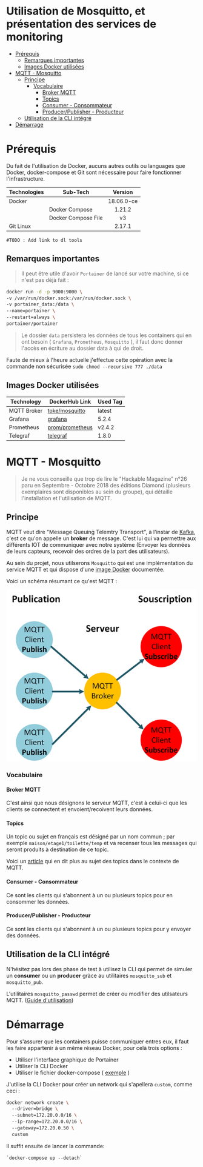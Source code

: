 <h1>Utilisation de Mosquitto, et présentation des services de monitoring</h1>

- [Prérequis](#pr%C3%A9requis)
    - [Remarques importantes](#remarques-importantes)
    - [Images Docker utilisées](#images-docker-utilis%C3%A9es)
- [MQTT - Mosquitto](#mqtt---mosquitto)
    - [Principe](#principe)
        - [Vocabulaire](#vocabulaire)
            - [Broker MQTT](#broker-mqtt)
            - [Topics](#topics)
            - [Consumer - Consommateur](#consumer---consommateur)
            - [Producer/Publisher - Producteur](#producerpublisher---producteur)
    - [Utilisation de la CLI intégré](#utilisation-de-la-cli-int%C3%A9gr%C3%A9)
- [Démarrage](#d%C3%A9marrage)

# Prérequis

Du fait de l'utilisation de Docker, aucuns autres outils ou languages que Docker, docker-compose et Git sont nécessaire pour faire fonctionner l'infrastructure.


| Technologies | Sub-Tech            | Version    |
| ------------ | ------------------- | :--------: |
| Docker       |                     | 18.06.0-ce |
|              | Docker Compose      | 1.21.2     |
|              | Docker Compose File | v3         |
| Git Linux    |                     | 2.17.1     |
`#TODO : Add link to dl tools`

## Remarques importantes
 > Il peut être utile d'avoir `Portainer` de lancé sur votre machine, si ce n'est pas déjà fait : 

  ```sh
  docker run -d -p 9000:9000 \ 
  -v /var/run/docker.sock:/var/run/docker.sock \ 
  -v portainer_data:/data \ 
  --name=portainer \ 
  --restart=always \ 
  portainer/portainer
  ```

 > Le dossier `data` persistera les données de tous les containers qui en ont besoin ( `Grafana`, `Prometheus`, `Mosquitto` ), il faut donc donner l'accès en écriture au dossier data à qui de droit.

Faute de mieux à l'heure actuelle j'effectue cette opération avec la commande non sécurisée `sudo chmod --recursive 777 ./data`

## Images Docker utilisées

| Technology  | DockerHub Link                     | Used Tag |
| ----------- | ---------------------------------- | -------- |
| MQTT Broker | [toke/mosquitto][toke/mosquitto]   | latest   |
| Grafana     | [grafana][grafana]                 | 5.2.4    |
| Prometheus  | [prom/prometheus][prom/prometheus] | v2.4.2   |
| Telegraf    | [telegraf][telegraf]               | 1.8.0    |

[toke/mosquitto]: https://hub.docker.com/r/toke/mosquitto/
[telegraf]: https://hub.docker.com/r/library/telegraf/tags
[prom/prometheus]: https://hub.docker.com/r/prom/prometheus/
[grafana]: https://hub.docker.com/r/grafana/grafana/

# MQTT - Mosquitto

> Je ne vous conseille que trop de lire le "Hackable Magazine" n°26 paru en Septembre - Octobre 2018 des éditions Diamond (plusieurs exemplaires sont disponibles au sein du groupe), qui détaille l'installation et l'utilisation de MQTT.

## Principe

MQTT veut dire "Message Queuing Telemtry Transport", à l'instar de  [Kafka](https://kafka.apache.org/intro), c'est ce qu'on appelle un **broker** de message. C'est lui qui va permettre aux différents IOT de communiquer avec notre système (Envoyer les données de leurs capteurs, recevoir des ordres de la part des utilisateurs).

Au sein du projet, nous utilserons `Mosquitto` qui est une implémentation du service MQTT et qui dispose d'une [image Docker](https://hub.docker.com/r/toke/mosquitto/) documentée.

Voici un schéma résumant ce qu'est MQTT : 

![mqtt struct](ressources/images/principe_MQTT_600px.png)

### Vocabulaire

#### Broker MQTT

C'est ainsi que nous désignons le serveur MQTT, c'est à celui-ci que les clients se connectent et envoient/recoivent leurs données.

#### Topics 

Un topic ou sujet en français est désigné par un nom commun ; par exemple `maison/etage1/toilette/temp` et va recenser tous les messages qui seront produits à destination de ce topic.

Voici un [article](https://www.hivemq.com/blog/mqtt-essentials-part-5-mqtt-topics-best-practices) qui en dit plus au sujet des topics dans le contexte de MQTT.

#### Consumer - Consommateur 

Ce sont les clients qui s'abonnent à un ou plusieurs topics pour en consommer les données. 

#### Producer/Publisher - Producteur 

Ce sont les clients qui s'abonnent à un ou plusieurs topics pour y envoyer des données.

## Utilisation de la CLI intégré

N'hésitez pas lors des phase de test à utilisez la CLI qui permet de simuler un **consumer** ou un **producer** gràce au utilitaires `mosquitto_sub` et `mosquitto_pub`.

L'utilitaires `mosquitto_passwd` permet de créer ou modifier des utilsateurs MQTT. ([Guide d'utilisation](https://mosquitto.org/man/mosquitto_passwd-1.html))

# Démarrage 

Pour s'assurer que les containers puisse communiquer entres eux, il faut les faire appartenir à un même réseau Docker, pour celà trois options :
 - Utiliser l'interface graphique de Portainer
 - Utiliser la CLI Docker
 - Utiliser le fichier docker-compose ( [exemple](https://docs.docker.com/compose/compose-file/#ipam)  )   

J'utilise la CLI Docker pour créer un network qui s'apellera `custom`, comme ceci :

```sh
docker network create \ 
  --driver=bridge \ 
  --subnet=172.20.0.0/16 \ 
  --ip-range=172.20.0.0/16 \ 
  --gateway=172.20.0.50 \ 
  custom
```
Il suffit ensuite de lancer la commande:   

    `docker-compose up --detach`

